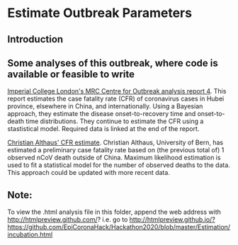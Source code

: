 # Estimate Outbreak Parameters

## Introduction

## Some analyses of this outbreak, where code is available or feasible to write

[Imperial College London's MRC Centre for Outbreak analysis report 4](https://www.imperial.ac.uk/media/imperial-college/medicine/sph/ide/gida-fellowships/Imperial-College-2019-nCoV-severity-10-02-2020.pdf). This report estimates the case fatality rate (CFR) of coronavirus cases in Hubei province, elsewhere in China, and internationally. Using a Bayesian approach, they estimate the disease onset-to-recovery time and onset-to-death time distributions. They continue to estimate the CFR using a stastistical model. Required data is linked at the end of the report. 

[Christian Althaus' CFR estimate](https://github.com/calthaus/ncov-cfr). Christian Althaus, University of Bern, has estimated a preliminary case fatality rate based on (the previous total of) 1 observed nCoV death outside of China. Maximum likelihood estimation is used to fit a statistical model for the number of observed deaths to the data. This approach could be updated with more recent data. 

## Note:
To view the .html analysis file in this folder, append the web address with http://htmlpreview.github.com/? i.e. go to http://htmlpreview.github.io/?https://github.com/EpiCoronaHack/Hackathon2020/blob/master/Estimation/incubation.html





